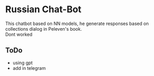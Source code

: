 # Russian Chat-Bot

This chatbot based on NN models, he generate responses based on collections dialog in Peleven's book.  
Dont worked

## ToDo
* using gpt
* add in telegram